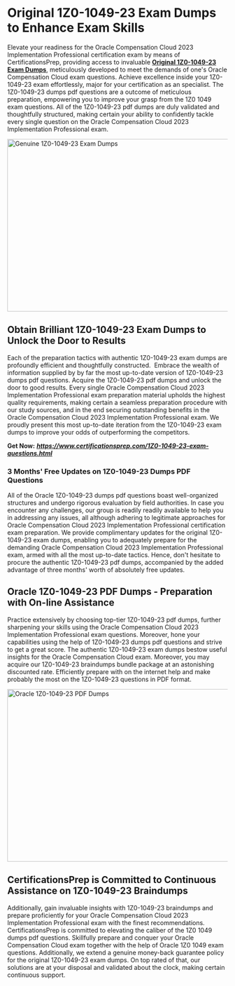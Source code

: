 <h1><strong>Original 1Z0-1049-23 Exam Dumps to Enhance Exam Skills</strong></h1>
<p>Elevate your readiness for the Oracle Compensation Cloud 2023 Implementation Professional certification exam by means of CertificationsPrep, providing access to invaluable <a href="https://www.certificationsprep.com/1Z0-1049-23-exam-questions.html"><strong>Original 1Z0-1049-23 Exam Dumps</strong></a>, meticulously developed to meet the demands of one's Oracle Compensation Cloud exam questions. Achieve excellence inside your 1Z0-1049-23 exam effortlessly, major for your certification as an specialist. The 1Z0-1049-23 dumps pdf questions are a outcome of meticulous preparation, empowering you to improve your grasp from the 1Z0 1049 exam questions. All of the 1Z0-1049-23 pdf dumps are duly validated and thoughtfully structured, making certain your ability to confidently tackle every single question on the Oracle Compensation Cloud 2023 Implementation Professional exam.</p>
<p><img src="https://i.imgur.com/XTkKqDV.png" alt="Genuine 1Z0-1049-23 Exam Dumps" width="700" height="394" /></p>
<h2><strong>Obtain Brilliant 1Z0-1049-23 Exam Dumps to Unlock the Door to Results</strong></h2>
<p>Each of the preparation tactics with authentic 1Z0-1049-23 exam dumps are profoundly efficient and thoughtfully constructed.&nbsp; Embrace the wealth of information supplied by by far the most up-to-date version of 1Z0-1049-23 dumps pdf questions. Acquire the 1Z0-1049-23 pdf dumps and unlock the door to good results. Every single Oracle Compensation Cloud 2023 Implementation Professional exam preparation material upholds the highest quality requirements, making certain a seamless preparation procedure with our study sources, and in the end securing outstanding benefits in the Oracle Compensation Cloud 2023 Implementation Professional exam. We proudly present this most up-to-date iteration from the 1Z0-1049-23 exam dumps to improve your odds of outperforming the competitors.</p>
<p><strong>Get Now:</strong>&nbsp;<strong><a href="https://www.certificationsprep.com/1Z0-1049-23-exam-questions.html"><em>https://www.certificationsprep.com/1Z0-1049-23-exam-questions.html</em></a></strong></p>
<h3><strong>3 Months' Free Updates on 1Z0-1049-23 Dumps PDF Questions</strong></h3>
<p>All of the Oracle 1Z0-1049-23 dumps pdf questions boast well-organized structures and undergo rigorous evaluation by field authorities. In case you encounter any challenges, our group is readily readily available to help you in addressing any issues, all although adhering to legitimate approaches for Oracle Compensation Cloud 2023 Implementation Professional certification exam preparation. We provide complimentary updates for the original 1Z0-1049-23 exam dumps, enabling you to adequately prepare for the demanding Oracle Compensation Cloud 2023 Implementation Professional exam, armed with all the most up-to-date tactics. Hence, don't hesitate to procure the authentic 1Z0-1049-23 pdf dumps, accompanied by the added advantage of three months' worth of absolutely free updates.</p>
<h2><strong>Oracle 1Z0-1049-23 PDF Dumps - Preparation with On-line Assistance</strong></h2>
<p>Practice extensively by choosing top-tier 1Z0-1049-23 pdf dumps, further sharpening your skills using the Oracle Compensation Cloud 2023 Implementation Professional exam questions. Moreover, hone your capabilities using the help of 1Z0-1049-23 dumps pdf questions and strive to get a great score. The authentic 1Z0-1049-23 exam dumps bestow useful insights for the Oracle Compensation Cloud exam. Moreover, you may acquire our 1Z0-1049-23 braindumps bundle package at an astonishing discounted rate. Efficiently prepare with on the internet help and make probably the most on the 1Z0-1049-23 questions in PDF format.</p>
<p><a href="https://www.certificationsprep.com/1Z0-1049-23-exam-questions.html"><img src="https://i.imgur.com/DQYUJ45.png" alt="Oracle 1Z0-1049-23 PDF Dumps" width="700" height="394" /></a></p>
<h2><strong>CertificationsPrep is Committed to Continuous Assistance on 1Z0-1049-23 Braindumps</strong></h2>
<p>Additionally, gain invaluable insights with 1Z0-1049-23 braindumps and prepare proficiently for your Oracle Compensation Cloud 2023 Implementation Professional exam with the finest recommendations. CertificationsPrep is committed to elevating the caliber of the 1Z0 1049 dumps pdf questions. Skillfully prepare and conquer your Oracle Compensation Cloud exam together with the help of Oracle 1Z0 1049 exam questions. Additionally, we extend a genuine money-back guarantee policy for the original 1Z0-1049-23 exam dumps. On top rated of that, our solutions are at your disposal and validated about the clock, making certain continuous support.</p>
